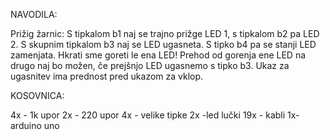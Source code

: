 NAVODILA:

Prižig žarnic: S tipkalom b1 naj se trajno prižge LED 1, s tipkalom b2 pa LED 2. S skupnim tipkalom b3 naj se LED ugasneta. S tipko b4 pa se stanji LED zamenjata. Hkrati sme goreti le ena LED! Prehod od gorenja ene LED na drugo naj bo možen, če prejšnjo LED ugasnemo s tipko b3. Ukaz za ugasnitev ima prednost pred ukazom za vklop.

KOSOVNICA:

4x - 1k upor
2x - 220 upor
4x - velike tipke
2x -led lučki
19x - kabli
1x- arduino uno
